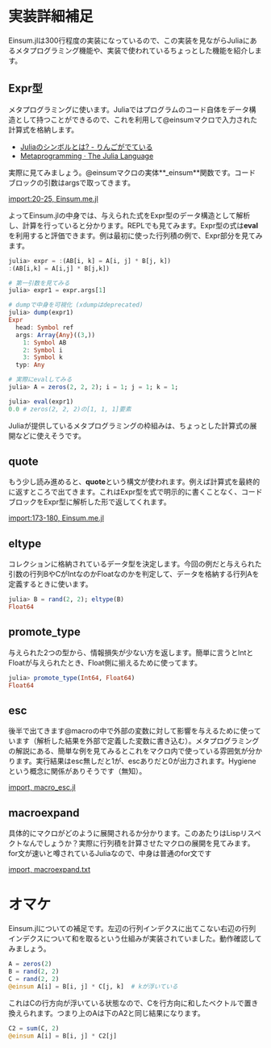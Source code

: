 # 実装詳細補足

Einsum.jlは300行程度の実装になっているので、この実装を見ながらJuliaにあるメタプログラミング機能や、実装で使われているちょっとした機能を紹介します。

## Expr型
メタプログラミングに使います。Juliaではプログラムのコード自体をデータ構造として持つことができるので、これを利用して@einsumマクロで入力された計算式を格納します。

- <a href='http://bicycle1885.hatenablog.com/entry/2015/08/15/143620' target='_blank'>Juliaのシンボルとは? - りんごがでている</a>
- <a href='https://docs.julialang.org/en/stable/manual/metaprogramming/' target='_blank'>Metaprogramming · The Julia Language</a>

実際に見てみましょう。@einsumマクロの実体**_einsum**関数です。コードブロックの引数はargsで取ってきます。

[import:20-25, Einsum.me.jl](../src/Einsum.jl)

よってEinsum.jlの中身では、与えられた式をExpr型のデータ構造として解析し、計算を行っていると分かります。REPLでも見てみます。Expr型の式は**eval**を利用すると評価できます。例は最初に使った行列積の例で、Expr部分を見てみます。

```julia
julia> expr = :(AB[i, k] = A[i, j] * B[j, k])
:(AB[i,k] = A[i,j] * B[j,k])

# 第一引数を見てみる
julia> expr1 = expr.args[1]

# dumpで中身を可視化 (xdumpはdeprecated)
julia> dump(expr1)
Expr
  head: Symbol ref
  args: Array{Any}((3,))
    1: Symbol AB
    2: Symbol i
    3: Symbol k
  typ: Any

# 実際にevalしてみる
julia> A = zeros(2, 2, 2); i = 1; j = 1; k = 1;

julia> eval(expr1)
0.0 # zeros(2, 2, 2)の[1, 1, 1]要素
```

Juliaが提供しているメタプログラミングの枠組みは、ちょっとした計算式の展開などに使えそうです。


## quote

もう少し読み進めると、**quote**という構文が使われます。例えば計算式を最終的に返すところで出てきます。これはExpr型を式で明示的に書くことなく、コードブロックをExpr型に解析した形で返してくれます。

[import:173-180, Einsum.me.jl](../src/Einsum.jl)

## eltype

コレクションに格納されているデータ型を決定します。今回の例だと与えられた引数の行列BやCがIntなのかFloatなのかを判定して、データを格納する行列Aを定義するときに使います。

```julia
julia> B = rand(2, 2); eltype(B)
Float64
```

## promote_type

与えられた2つの型から、情報損失が少ない方を返します。簡単に言うとIntとFloatが与えられたとき、Float側に揃えるために使ってます。

```julia
julia> promote_type(Int64, Float64)
Float64
```


## esc

後半で出てきます@macroの中で外部の変数に対して影響を与えるために使っています（解析した結果を外部で定義した変数に書き込む）。メタプログラミングの解説にある、簡単な例を見てみるとこれをマクロ内で使っている雰囲気が分かります。実行結果はesc無しだと1が、escありだと0が出力されます。Hygieneという概念に関係がありそうです（無知）。

[import, macro_esc.jl](../src/macro_esc.jl)

## macroexpand
具体的にマクロがどのように展開されるか分かります。このあたりはLispリスペクトなんでしょうか？実際に行列積を計算させたマクロの展開を見てみます。for文が速いと噂されているJuliaなので、中身は普通のfor文です

[import, macroexpand.txt](../src/macroexpand.txt)

# オマケ
Einsum.jlについての補足です。左辺の行列インデクスに出てこない右辺の行列インデクスについて和を取るという仕組みが実装されていました。動作確認してみましょう。

```julia
A = zeros(2)
B = rand(2, 2)
C = rand(2, 2)
@einsum A[i] = B[i, j] * C[j, k]  # kが浮いている
```

これはCの行方向が浮いている状態なので、Cを行方向に和したベクトルで置き換えられます。つまり上のAは下のA2と同じ結果になります。

```julia
C2 = sum(C, 2)
@einsum A[i] = B[i, j] * C2[j]
```